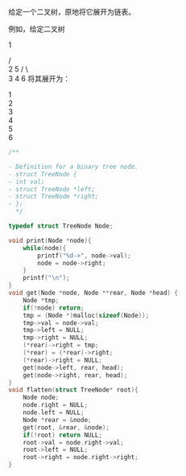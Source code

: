 给定一个二叉树，原地将它展开为链表。

例如，给定二叉树

   1

   / \
  2   5
 / \   \
3   4   6
将其展开为：

1
 \
  2
   \
    3
     \
      4
       \
        5
         \
          6



```c
/**

- Definition for a binary tree node.
- struct TreeNode {
- int val;
- struct TreeNode *left;
- struct TreeNode *right;
- };
  */

typedef struct TreeNode Node;

void print(Node *node){
    while(node){
        printf("%d->", node->val);
        node = node->right;
    }
    printf("\n");
}
void get(Node *node, Node **rear, Node *head) {
    Node *tmp;
    if(!node) return;
    tmp = (Node *)malloc(sizeof(Node));
    tmp->val = node->val;
    tmp->left = NULL;
    tmp->right = NULL;
    (*rear)->right = tmp;
    (*rear) = (*rear)->right;
    (*rear)->right = NULL;
    get(node->left, rear, head);
    get(node->right, rear, head);
}
void flatten(struct TreeNode* root){
    Node node;
    node.right = NULL;
    node.left = NULL;
    Node *rear = &node;
    get(root, &rear, &node);
    if(!root) return NULL;
    root->val = node.right->val;
    root->left = NULL;
    root->right = node.right->right;
}
```


